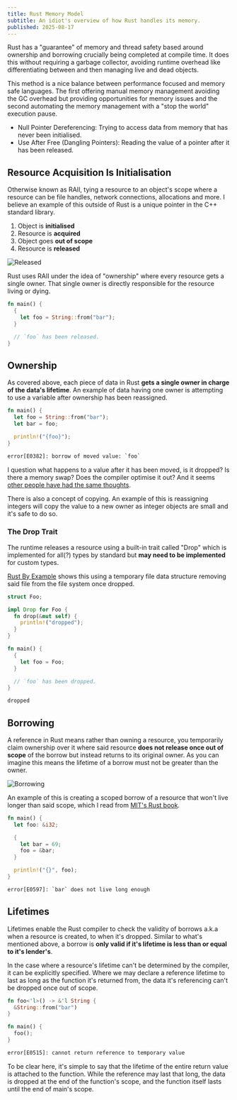 ```yaml
---
title: Rust Memory Model
subtitle: An idiot's overview of how Rust handles its memory.
published: 2025-08-17
---
```


Rust has a "guarantee" of memory and thread safety based around ownership and
borrowing crucially being completed at compile time. It does this without
requiring a garbage collector, avoiding runtime overhead like differentiating
between and then managing live and dead objects.

This method is a nice balance between performance focused and memory safe
languages. The first offering manual memory management avoiding the GC overhead
but providing opportunities for memory issues and the second automating the
memory management with a "stop the world" execution pause.

- Null Pointer Dereferencing: Trying to access data from memory that has
  never been initialised.
- Use After Free (Dangling Pointers): Reading the value of a pointer after
  it has been released.

## Resource Acquisition Is Initialisation

Otherwise known as RAII, tying a resource to an object's scope where a resource
can be file handles, network connections, allocations and more. I believe an
example of this outside of Rust is a unique pointer in the C++ standard library.

1. Object is **initialised**
2. Resource is **acquired**
3. Object goes **out of scope**
4. Resource is **released**

![Released](https://media.giphy.com/media/v1.Y2lkPWVjZjA1ZTQ3cjBhbTRrNmd3YXd0c3hta2M3NGlnams0eHA1bGV0MWRjNXR5ZXpzdyZlcD12MV9naWZzX3JlbGF0ZWQmY3Q9Zw/7chLJeFOr49zrXnS8b/giphy.gif)

Rust uses RAII under the idea of "ownership" where every resource gets a single
owner. That single owner is directly responsible for the resource living or
dying.

```rs
fn main() {
  {
    let foo = String::from("bar");
  }

  // `foo` has been released.
}
```

## Ownership

As covered above, each piece of data in Rust **gets a single owner in charge of
the data's lifetime**. An example of data having one owner is attempting to use
a variable after ownership has been reassigned.

```rs
fn main() {
  let foo = String::from("bar");
  let bar = foo;

  println!("{foo}");
}
```

```txt
error[E0382]: borrow of moved value: `foo`
```

I question what happens to a value after it has been moved, is it dropped? Is
there a memory swap? Does the compiler optimise it out? And it seems [other
people have had the same
thoughts](https://users.rust-lang.org/t/what-happens-to-moved-values/53939/2).

There is also a concept of copying. An example of this is reassigning integers
will copy the value to a new owner as integer objects are small and it's safe to
do so.

### The Drop Trait

The runtime releases a resource using a built-in trait called "Drop" which is
implemented for all(?) types by standard but **may need to be implemented** for
custom types.

[Rust By Example](https://doc.rust-lang.org/rust-by-example/trait/drop.html)
shows this using a temporary file data structure removing said file from the
file system once dropped.

```rs
struct Foo;

impl Drop for Foo {
  fn drop(&mut self) {
    println!("dropped");
  }
}

fn main() {
  {
    let foo = Foo;
  }

  // `foo` has been dropped.
}
```

```txt
dropped
```

## Borrowing

A reference in Rust means rather than owning a resource, you temporarily claim
ownership over it where said resource **does not release once out of scope** of
the borrow but instead returns to its original owner. As you can imagine this
means the lifetime of a borrow must not be greater than the owner.

![Borrowing](https://media3.giphy.com/media/v1.Y2lkPTc5MGI3NjExcDloZjEzc3hod2NmbnN5dTF2ZGNudHY3OG53N3dlZTAzMmRhNnFjeiZlcD12MV9pbnRlcm5hbF9naWZfYnlfaWQmY3Q9Zw/3orieOlZySmrsWFYek/giphy.gif)

An example of this is creating a scoped borrow of a resource that won't live
longer than said scope, which I read from [MIT's Rust
book](https://web.mit.edu/rust-lang_v1.25/arch/amd64_ubuntu1404/share/doc/rust/html/book/first-edition/references-and-borrowing.html#borrowing).

```rs
fn main() {
  let foo: &i32;

  {
    let bar = 69;
    foo = &bar;
  }

  println!("{}", foo);
}
```

```txt
error[E0597]: `bar` does not live long enough
```

## Lifetimes

Lifetimes enable the Rust compiler to check the validity of borrows a.k.a when a
resource is created, to when it's dropped. Similar to what's mentioned above, a
borrow is **only valid if it's lifetime is less than or equal to it's
lender's**.

In the case where a resource's lifetime can't be determined by the compiler, it
can be explicitly specified. Where we may declare a reference lifetime to last
as long as the function it's returned from, the data it's referencing can't be
dropped once out of scope.

```rs
fn foo<'l>() -> &'l String {
  &String::from("bar")
}

fn main() {
  foo();
}
```

```txt
error[E0515]: cannot return reference to temporary value
```

To be clear here, it's simple to say that the lifetime of the entire return
value is attached to the function. While the reference may last that long, the
data is dropped at the end of the function's scope, and the function itself
lasts until the end of main's scope.
